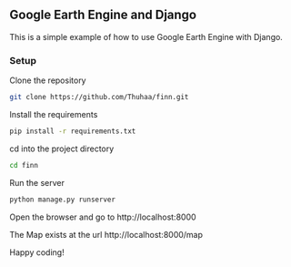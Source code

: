 ## Google Earth Engine and Django

This is a simple example of how to use Google Earth Engine with Django.

### Setup
Clone the repository
```bash
git clone https://github.com/Thuhaa/finn.git
```
Install the requirements
```bash
pip install -r requirements.txt
```
cd into the project directory
```bash
cd finn
```
Run the server
```bash
python manage.py runserver
```
Open the browser and go to http://localhost:8000

The Map exists at the url 
http://localhost:8000/map

Happy coding!
